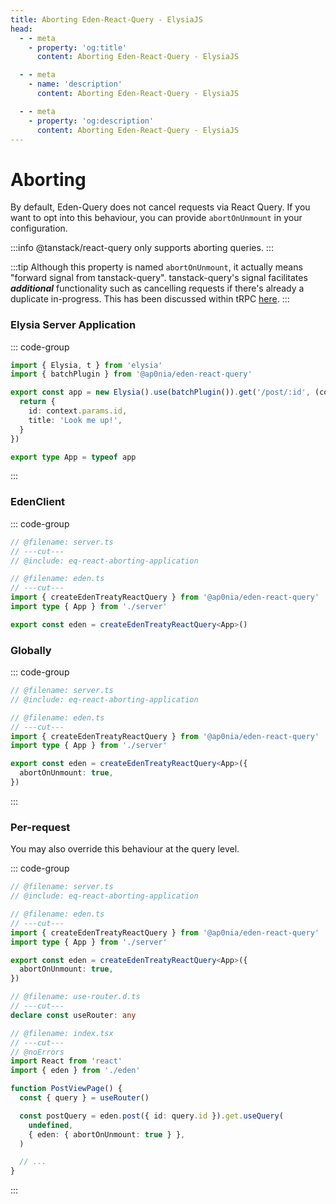 ```yaml
---
title: Aborting Eden-React-Query - ElysiaJS
head:
  - - meta
    - property: 'og:title'
      content: Aborting Eden-React-Query - ElysiaJS

  - - meta
    - name: 'description'
      content: Aborting Eden-React-Query - ElysiaJS

  - - meta
    - property: 'og:description'
      content: Aborting Eden-React-Query - ElysiaJS
---
```


# Aborting

By default, Eden-Query does not cancel requests via React Query.
If you want to opt into this behaviour, you can provide `abortOnUnmount` in your configuration.

:::info
@tanstack/react-query only supports aborting queries.
:::

:::tip
Although this property is named `abortOnUnmount`, it actually means "forward signal from tanstack-query".
tanstack-query's signal facilitates **_additional_** functionality such as cancelling requests
if there's already a duplicate in-progress.
This has been discussed within tRPC [here](https://github.com/trpc/trpc/issues/4448).
:::

### Elysia Server Application

::: code-group

```typescript twoslash include eq-react-aborting-application [server.ts]
import { Elysia, t } from 'elysia'
import { batchPlugin } from '@ap0nia/eden-react-query'

export const app = new Elysia().use(batchPlugin()).get('/post/:id', (context) => {
  return {
    id: context.params.id,
    title: 'Look me up!',
  }
})

export type App = typeof app
```

:::

### EdenClient

::: code-group

```typescript twoslash [eden.ts]
// @filename: server.ts
// ---cut---
// @include: eq-react-aborting-application

// @filename: eden.ts
// ---cut---
import { createEdenTreatyReactQuery } from '@ap0nia/eden-react-query'
import type { App } from './server'

export const eden = createEdenTreatyReactQuery<App>()
```

### Globally

::: code-group

```typescript twoslash [eden.ts]
// @filename: server.ts
// @include: eq-react-aborting-application

// @filename: eden.ts
// ---cut---
import { createEdenTreatyReactQuery } from '@ap0nia/eden-react-query'
import type { App } from './server'

export const eden = createEdenTreatyReactQuery<App>({
  abortOnUnmount: true,
})
```

:::

### Per-request

You may also override this behaviour at the query level.

::: code-group

```typescript twoslash [index.tsx]
// @filename: server.ts
// @include: eq-react-aborting-application

// @filename: eden.ts
// ---cut---
import { createEdenTreatyReactQuery } from '@ap0nia/eden-react-query'
import type { App } from './server'

export const eden = createEdenTreatyReactQuery<App>({
  abortOnUnmount: true,
})

// @filename: use-router.d.ts
// ---cut---
declare const useRouter: any

// @filename: index.tsx
// ---cut---
// @noErrors
import React from 'react'
import { eden } from './eden'

function PostViewPage() {
  const { query } = useRouter()

  const postQuery = eden.post({ id: query.id }).get.useQuery(
    undefined,
    { eden: { abortOnUnmount: true } },
  )

  // ...
}
```

:::
